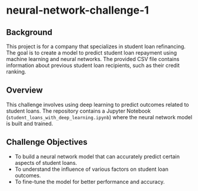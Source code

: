 # neural-network-challenge-1  
## Background  
This project is for a company that specializes in student loan refinancing. The goal is to create a model to predict student loan repayment using machine learning and neural networks. The provided CSV file contains information about previous student loan recipients, such as their credit ranking.

## Overview
This challenge involves using deep learning to predict outcomes related to student loans. The repository contains a Jupyter Notebook (`student_loans_with_deep_learning.ipynb`) where the neural network model is built and trained.

## Challenge Objectives
- To build a neural network model that can accurately predict certain aspects of student loans.
- To understand the influence of various factors on student loan outcomes.
- To fine-tune the model for better performance and accuracy.

